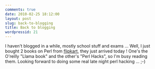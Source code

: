 ```yaml
---
comments: true
date: 2010-02-25 18:12:00
layout: post
slug: back-to-blogging
title: Back to blogging
wordpressid: 21
---
```


I haven't blogged in a while, mostly school stuff and exams ...
Well, I just bought 2 books on Perl from [flipkart](http://www.flipkart.com), they just arrived today ! One's the O'reilly "Llama book" and the other's "Perl Hacks", so I'm busy reading them. Looking forward to doing some real late night perl hacking ... ;-)
